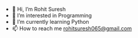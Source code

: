 - 👋 Hi, I’m Rohit Suresh
- 👀 I’m interested in Programming
- 🌱 I’m currently learning Python
- 📫 How to reach me rohitsuresh065@gmail.com

<!---
rht-rht/rht-rht is a ✨ special ✨ repository because its `README.md` (this file) appears on your GitHub profile.
You can click the Preview link to take a look at your changes.
--->
